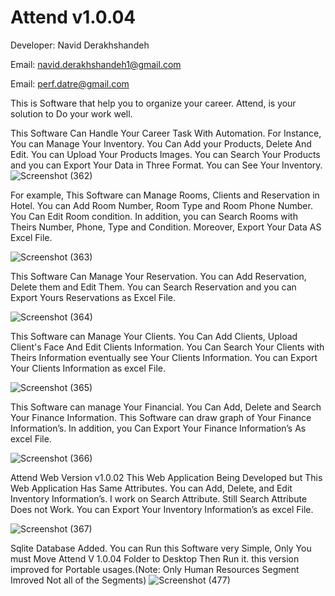 # Attend v1.0.04
Developer: Navid Derakhshandeh

Email: navid.derakhshandeh1@gmail.com

Email: perf.datre@gmail.com

This is Software that help you to organize your career. Attend, is your solution to Do your work well.

This Software Can Handle Your Career Task With Automation. For Instance, You can Manage Your Inventory. You Can Add your Products, Delete And Edit. You can Upload Your Products Images. You can Search Your Products and you can Export Your Data in Three Format. You can See Your Inventory.
![Screenshot (362)](https://github.com/Navid-Derakhshandeh/Attend/assets/111235264/1e0dffd5-ed87-4a98-b352-5b04cf1cf0dd)

For example, This Software can Manage Rooms, Clients and Reservation in Hotel. You can Add Room Number, Room Type and Room Phone Number. You Can Edit Room condition. In addition, you can Search Rooms with Theirs Number, Phone, Type and Condition. Moreover, Export Your Data AS Excel File.

![Screenshot (363)](https://github.com/Navid-Derakhshandeh/Attend/assets/111235264/4a6113be-dc67-4bbf-8d64-a05d0c3ae2af)

This Software Can Manage Your Reservation. You can Add Reservation, Delete them and Edit Them. You can Search Reservation and you can Export Yours Reservations as Excel File.

![Screenshot (364)](https://github.com/Navid-Derakhshandeh/Attend/assets/111235264/118833e6-1acc-4da3-a04f-9ad0edcd08ca)

This Software can Manage Your Clients. You Can Add Clients, Upload Client's Face And Edit Clients Information. You Can Search Your Clients with Theirs Information eventually see Your Clients Information. You can Export Your Clients Information as excel File.

![Screenshot (365)](https://github.com/Navid-Derakhshandeh/Attend/assets/111235264/34bd8544-22fb-47bd-be03-8dfc411de013)

This Software can manage Your Financial. You Can Add, Delete and Search Your Finance Information. This Software can draw graph of Your Finance Information’s. In addition, you Can Export Your Finance Information’s As excel File.

![Screenshot (366)](https://github.com/Navid-Derakhshandeh/Attend/assets/111235264/b30ff353-b63d-4494-a569-e84c302b8a9a)

Attend Web Version v1.0.02 This Web Application Being Developed but This Web Application Has Same Attributes. You can Add, Delete, and Edit Inventory Information’s. I work on Search Attribute. Still Search Attribute Does not Work. You can Export Your Inventory Information’s as excel File.

![Screenshot (367)](https://github.com/Navid-Derakhshandeh/Attend/assets/111235264/f26fcb9c-d769-457d-8c8c-6d7b5093e20a)

Sqlite Database Added. You can Run this Software very Simple, Only You must Move Attend V 1.0.04 Folder to Desktop Then Run it.
this version improved for Portable usages.(Note: Only Human Resources Segment Imroved Not all of the Segments) 
![Screenshot (477)](https://github.com/Navid-Derakhshandeh/Attend/assets/111235264/b4ef58e2-926f-4535-b535-7954bc851f8c)

